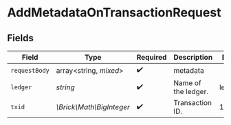 # AddMetadataOnTransactionRequest


## Fields

| Field                    | Type                     | Required                 | Description              | Example                  |
| ------------------------ | ------------------------ | ------------------------ | ------------------------ | ------------------------ |
| `requestBody`            | array<string, *mixed*>   | :heavy_check_mark:       | metadata                 |                          |
| `ledger`                 | *string*                 | :heavy_check_mark:       | Name of the ledger.      | ledger001                |
| `txid`                   | *\Brick\Math\BigInteger* | :heavy_check_mark:       | Transaction ID.          | 1234                     |